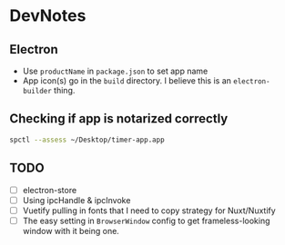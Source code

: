 # DevNotes

## Electron

- Use `productName` in `package.json` to set app name
- App icon(s) go in the `build` directory. I believe this is an
  `electron-builder` thing.

## Checking if app is notarized correctly

```bash
spctl --assess ~/Desktop/timer-app.app
```

## TODO

- [ ] electron-store
- [ ] Using ipcHandle & ipcInvoke
- [ ] Vuetify pulling in fonts that I need to copy strategy for Nuxt/Nuxtify
- [ ] The easy setting in `BrowserWindow` config to get frameless-looking window
      with it being one.

